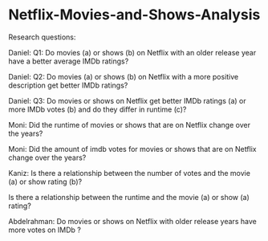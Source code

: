 # Netflix-Movies-and-Shows-Analysis

Research questions:

Daniel: Q1: Do movies (a) or shows (b) on Netflix with an older release year have a better average IMDb ratings?

Daniel: Q2: Do movies (a) or shows (b) on Netflix with a more positive description get better IMDb ratings?

Daniel: Q3: Do movies or shows on Netflix get better IMDb ratings (a) or more IMDb votes (b) and do they differ in runtime (c)?

Moni: Did the runtime of movies or shows that are on Netflix change over the years?

Moni: Did the amount of imdb votes for movies or shows that are on Netflix change over the years?

Kaniz: Is there a relationship between the number of votes and the movie (a) or show rating (b)?

Is there a relationship between the runtime and the movie (a) or show (a) rating?

Abdelrahman: Do movies or shows on Netflix with older release years have more votes on IMDb ?
